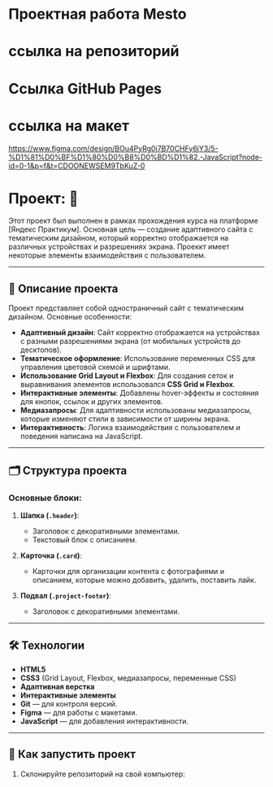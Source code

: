 # Проектная работа Mesto


# ссылка на репозиторий


# Ссылка GitHub Pages


# ссылка на макет

https://www.figma.com/design/BOu4PyRg0j7B70CHFy6jY3/5-%D1%81%D0%BF%D1%80%D0%B8%D0%BD%D1%82.-JavaScript?node-id=0-1&p=f&t=CDOONEWSEM9TbKuZ-0

# Проект: 🎨

Этот проект был выполнен в рамках прохождения курса на платформе [Яндекс Практикум]. Основная цель — создание адаптивного сайта с тематическим дизайном, который корректно отображается на различных устройствах и разрешениях экрана. Проеккт имеет некоторые элементы взаимодействия с пользователем.

---

## 📝 Описание проекта

Проект представляет собой одностраничный сайт с тематическим дизайном. Основные особенности:

- **Адаптивный дизайн**: Сайт корректно отображается на устройствах с разными разрешениями экрана (от мобильных устройств до десктопов).
- **Тематическое оформление**: Использование переменных CSS для управления цветовой схемой и шрифтами.
- **Использование Grid Layout и Flexbox**: Для создания сеток и выравнивания элементов использовался **CSS Grid и Flexbox**.
- **Интерактивные элементы**: Добавлены hover-эффекты и состояния для кнопок, ссылок и других элементов.
- **Медиазапросы**: Для адаптивности использованы медиазапросы, которые изменяют стили в зависимости от ширины экрана.
- **Интерактивность**: Логика взаимодействия с пользователем и поведения написана на JavaScript.

---

## 🗂 Структура проекта

### Основные блоки:

1. **Шапка (`.header`)**:

   - Заголовок с декоративными элементами.
   - Текстовый блок с описанием.

3. **Карточка (`.card`)**:

   - Карточки для организации контента с фотографиями и описанием, которые можно добавить, удалить, поставить лайк.

4. **Подвал (`.project-footer`)**:
   - Заголовок с декоративными элементами.

---

## 🛠 Технологии

- **HTML5**
- **CSS3** (Grid Layout, Flexbox, медиазапросы, переменные CSS)
- **Адаптивная верстка**
- **Интерактивные элементы**
- **Git** — для контроля версий.
- **Figma** — для работы с макетами.
- **JavaScript** — для добавления интерактивности.

---

## 🚀 Как запустить проект

1. Склонируйте репозиторий на свой компьютер:
   ```bash

   ```
